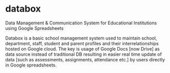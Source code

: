 # databox
Data Management &amp; Communication System for Educational Institutions using Google Spreadsheets

Databox is a basic school management system used to maintain school, department, staff, student and
parent profiles and their interrelationships hosted on Google cloud. The key is usage of Google Docs
[now Drive] as data source instead of traditional DB resulting in easier real time update of data [such as
assessments, assignments, attendance etc.] by users directly in Google spreadsheets.
